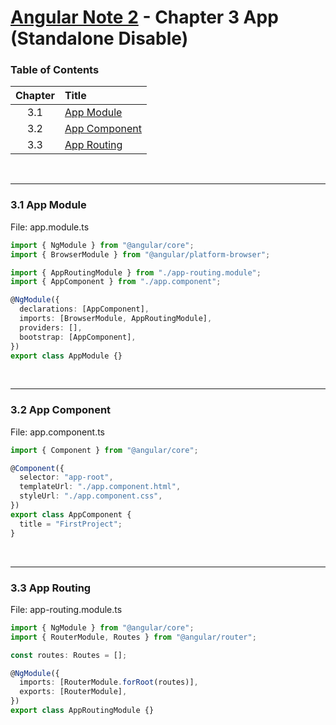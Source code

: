 # [Angular Note 2](../README.md) - Chapter 3 App (Standalone Disable)

### Table of Contents

| Chapter | Title                              |
| :-----: | :--------------------------------- |
|   3.1   | [App Module](#31-app-module)       |
|   3.2   | [App Component](#32-app-component) |
|   3.3   | [App Routing](#33-app-routing)     |

<br>
<hr>

### 3.1 App Module

File: app.module.ts

```ts
import { NgModule } from "@angular/core";
import { BrowserModule } from "@angular/platform-browser";

import { AppRoutingModule } from "./app-routing.module";
import { AppComponent } from "./app.component";

@NgModule({
  declarations: [AppComponent],
  imports: [BrowserModule, AppRoutingModule],
  providers: [],
  bootstrap: [AppComponent],
})
export class AppModule {}
```

<br>
<hr>

### 3.2 App Component

File: app.component.ts

```ts
import { Component } from "@angular/core";

@Component({
  selector: "app-root",
  templateUrl: "./app.component.html",
  styleUrl: "./app.component.css",
})
export class AppComponent {
  title = "FirstProject";
}
```

<br>
<hr>

### 3.3 App Routing

File: app-routing.module.ts

```ts
import { NgModule } from "@angular/core";
import { RouterModule, Routes } from "@angular/router";

const routes: Routes = [];

@NgModule({
  imports: [RouterModule.forRoot(routes)],
  exports: [RouterModule],
})
export class AppRoutingModule {}
```
